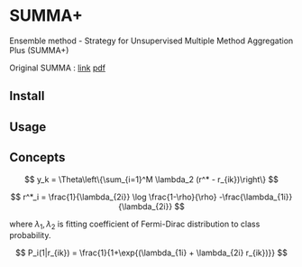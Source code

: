 # SUMMA+ 

Ensemble method - Strategy for Unsupervised Multiple Method Aggregation Plus (SUMMA+)

Original SUMMA : [link](http://jmlr.org/papers/v20/18-094.html) [pdf](https://www.google.com/url?sa=t&rct=j&q=&esrc=s&source=web&cd=4&cad=rja&uact=8&ved=2ahUKEwiFqOK39OXmAhUqh-AKHQIuDPEQFjADegQIBhAC&url=http%3A%2F%2Fwww.jmlr.org%2Fpapers%2Fvolume20%2F18-094%2F18-094.pdf&usg=AOvVaw2JrWKtNU8u-MMJSQ8iTGo8)

## Install

## Usage

## Concepts

$$ y_k = \Theta\left\{\sum_{i=1}^M \lambda_2 (r^* - r_{ik})\right\} $$

$$ r^*_i = \frac{1}{\lambda_{2i}} \log \frac{1-\rho}{\rho} -\frac{\lambda_{1i}}{\lambda_{2i}} $$

where $\lambda_1, \lambda_2$ is fitting coefficient of Fermi-Dirac distribution to class probability.

$$ P_i(1|r_{ik}) = \frac{1}{1+\exp{(\lambda_{1i} + \lambda_{2i} r_{ik})}} $$

